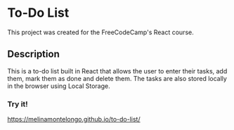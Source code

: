 # To-Do List

This project was created for the FreeCodeCamp's React course. 

## Description

This is a to-do list built in React that allows the user to enter their tasks, add them, mark them as done and delete them. The tasks are also stored locally in the browser using Local Storage.

### Try it!
https://melinamontelongo.github.io/to-do-list/
